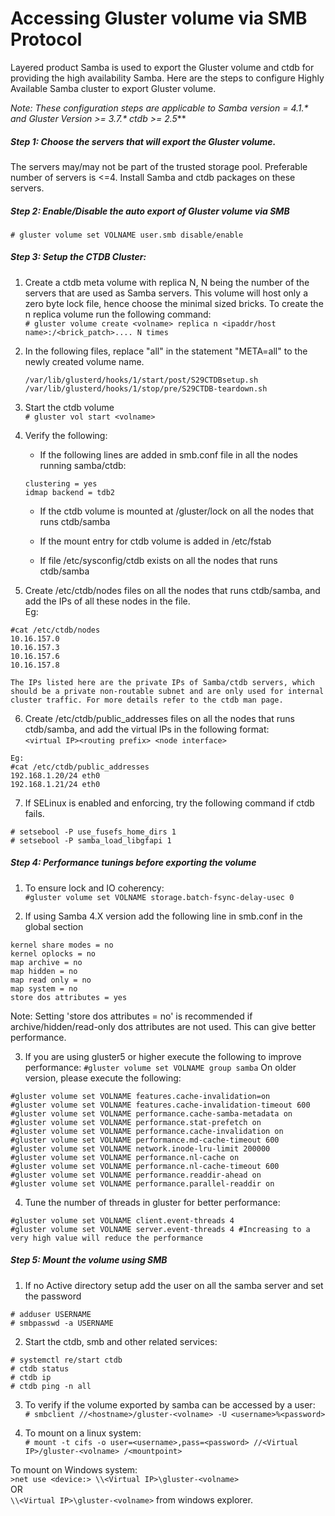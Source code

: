 # Accessing Gluster volume via SMB Protocol

Layered product Samba is used to export the Gluster volume and ctdb for providing the high availability Samba.
Here are the steps to configure Highly Available Samba cluster to export Gluster volume.

_Note: These configuration steps are applicable to Samba version = 4.1.* and Gluster Version >= 3.7.* ctdb >= 2.5_**

##### Step 1: Choose the servers that will export the Gluster volume.
The servers may/may not be part of the trusted storage pool. Preferable number of servers is <=4. Install Samba and ctdb packages on these servers.

##### Step 2: Enable/Disable the auto export of Gluster volume via SMB
```# gluster volume set VOLNAME user.smb disable/enable```

##### Step 3: Setup the CTDB Cluster:
 1. Create a ctdb meta volume with replica N, N being the number of the servers that are used as Samba servers.
   This volume will host only a zero byte lock file, hence choose the minimal sized bricks.
   To create the n replica volume run the following command:  
   ```# gluster volume create <volname> replica n <ipaddr/host name>:/<brick_patch>.... N times```

 2. In the following files, replace "all" in the statement "META=all" to the newly created volume name.  
    ```
    /var/lib/glusterd/hooks/1/start/post/S29CTDBsetup.sh
    /var/lib/glusterd/hooks/1/stop/pre/S29CTDB-teardown.sh
    ```

 3. Start the ctdb volume  
   ```# gluster vol start <volname>```

 4. Verify the following:
    * If the following lines are added in smb.conf file in all the nodes running samba/ctdb:  
    ```
    clustering = yes
    idmap backend = tdb2
    ```

    * If the ctdb volume is mounted at /gluster/lock on all the nodes that runs ctdb/samba 

    * If the mount entry for ctdb volume is added in /etc/fstab

    * If file /etc/sysconfig/ctdb exists on all the nodes that runs ctdb/samba

 5. Create /etc/ctdb/nodes files on all the nodes that runs ctdb/samba, and add the IPs of all these nodes in the file.  
   Eg:
   ```
   #cat /etc/ctdb/nodes
   10.16.157.0
   10.16.157.3
   10.16.157.6
   10.16.157.8
   ```
    The IPs listed here are the private IPs of Samba/ctdb servers, which should be a private non-routable subnet and are only used for internal cluster traffic. For more details refer to the ctdb man page.

 6. Create /etc/ctdb/public_addresses files on all the nodes that runs ctdb/samba, and add the virtual IPs in the following format:  
   ```<virtual IP><routing prefix> <node interface>```  
   ```
   Eg:
   #cat /etc/ctdb/public_addresses
   192.168.1.20/24 eth0
   192.168.1.21/24 eth0
   ```
 7. If SELinux is enabled and enforcing, try the following command if ctdb fails.  
   ```
   # setsebool -P use_fusefs_home_dirs 1
   # setsebool -P samba_load_libgfapi 1
   ```

##### Step 4: Performance tunings before exporting the volume
  1. To ensure lock and IO coherency:  
   ```#gluster volume set VOLNAME storage.batch-fsync-delay-usec 0```

  2. If using Samba 4.X version add the following line in smb.conf in the global section  
   ```
   kernel share modes = no
   kernel oplocks = no
   map archive = no
   map hidden = no
   map read only = no
   map system = no
   store dos attributes = yes
   ```

   Note:
   Setting 'store dos attributes = no' is recommended if archive/hidden/read-only dos attributes are not used.
   This can give better performance.

   3. If you are using gluster5 or higher execute the following to improve performance:
   ```#gluster volume set VOLNAME group samba```
   On older version, please execute the following:
   ```
   #gluster volume set VOLNAME features.cache-invalidation=on
   #gluster volume set VOLNAME features.cache-invalidation-timeout 600
   #gluster volume set VOLNAME performance.cache-samba-metadata on
   #gluster volume set VOLNAME performance.stat-prefetch on
   #gluster volume set VOLNAME performance.cache-invalidation on
   #gluster volume set VOLNAME performance.md-cache-timeout 600
   #gluster volume set VOLNAME network.inode-lru-limit 200000
   #gluster volume set VOLNAME performance.nl-cache on
   #gluster volume set VOLNAME performance.nl-cache-timeout 600
   #gluster volume set VOLNAME performance.readdir-ahead on
   #gluster volume set VOLNAME performance.parallel-readdir on
   ```
   4. Tune the number of threads in gluster for better performance:
   ```
   #gluster volume set VOLNAME client.event-threads 4
   #gluster volume set VOLNAME server.event-threads 4 #Increasing to a very high value will reduce the performance
   ```

##### Step 5: Mount the volume using SMB
  1. If no Active directory setup add the user on all the samba server and set the password  
   ```
   # adduser USERNAME
   # smbpasswd -a USERNAME
   ```

  2. Start the ctdb, smb and other related services:  
   ```
   # systemctl re/start ctdb
   # ctdb status
   # ctdb ip
   # ctdb ping -n all
   ```

  3. To verify if the volume exported by samba can be accessed by a user:  
   ```# smbclient //<hostname>/gluster-<volname> -U <username>%<password>```

  4. To mount on a linux system:  
   ```# mount -t cifs -o user=<username>,pass=<password> //<Virtual IP>/gluster-<volname> /<mountpoint>```

   To mount on Windows system:  
   ```>net use <device:> \\<Virtual IP>\gluster-<volname>```  
   OR  
   ```\\<Virtual IP>\gluster-<volname>``` from windows explorer.
